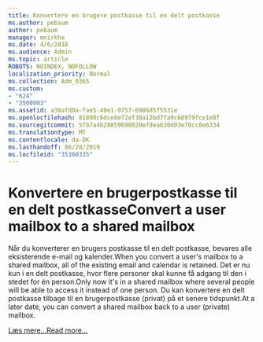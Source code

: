 ```yaml
---
title: Konvertere en brugere postkasse til en delt postkasse
ms.author: pebaum
author: pebaum
manager: mnirkhe
ms.date: 4/6/2018
ms.audience: Admin
ms.topic: article
ROBOTS: NOINDEX, NOFOLLOW
localization_priority: Normal
ms.collection: Adm_O365
ms.custom:
- "624"
- "3500003"
ms.assetid: a38afd0a-fae5-49e1-9757-6986d5f5531e
ms.openlocfilehash: 81890c6dce8e72ef30a12bd7fa9c68979fce1e0f
ms.sourcegitcommit: 5fb7a4b28859690020efdea630d03e70cc0e6334
ms.translationtype: MT
ms.contentlocale: da-DK
ms.lasthandoff: 06/28/2019
ms.locfileid: "35360335"
---
```

# <a name="convert-a-user-mailbox-to-a-shared-mailbox"></a><span data-ttu-id="b25ac-102">Konvertere en brugerpostkasse til en delt postkasse</span><span class="sxs-lookup"><span data-stu-id="b25ac-102">Convert a user mailbox to a shared mailbox</span></span>

<span data-ttu-id="b25ac-103">Når du konverterer en brugers postkasse til en delt postkasse, bevares alle eksisterende e-mail og kalender.</span><span class="sxs-lookup"><span data-stu-id="b25ac-103">When you convert a user's mailbox to a shared mailbox, all of the existing email and calendar is retained.</span></span> <span data-ttu-id="b25ac-104">Det er nu kun i en delt postkasse, hvor flere personer skal kunne få adgang til den i stedet for én person.</span><span class="sxs-lookup"><span data-stu-id="b25ac-104">Only now it's in a shared mailbox where several people will be able to access it instead of one person.</span></span> <span data-ttu-id="b25ac-105">Du kan konvertere en delt postkasse tilbage til en brugerpostkasse (privat) på et senere tidspunkt.</span><span class="sxs-lookup"><span data-stu-id="b25ac-105">At a later date, you can convert a shared mailbox back to a user (private) mailbox.</span></span>
  
[<span data-ttu-id="b25ac-106">Læs mere...</span><span class="sxs-lookup"><span data-stu-id="b25ac-106">Read more...</span></span>](https://support.office.com/article/2e122487-e1f5-4f26-ba41-5689249d93ba)
  